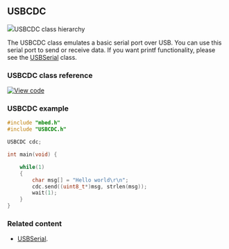 ## USBCDC

<span class="images">![](https://os.mbed.com/docs/v5.9/feature-hal-spec-usb-device-doxy/class_u_s_b_c_d_c.png)<span>USBCDC class hierarchy</span></span>

The USBCDC class emulates a basic serial port over USB. You can use this serial port to send or receive data. If you want printf functionality, please see the [USBSerial](USBSerial.html) class.

### USBCDC class reference

[![View code](https://www.mbed.com/embed/?type=library)](https://os.mbed.com/docs/v5.8/feature-hal-spec-usb-device-doxy/class_u_s_b_serial.html)

### USBCDC example

```C++
#include "mbed.h"
#include "USBCDC.h"

USBCDC cdc;

int main(void) {

    while(1)
    {
        char msg[] = "Hello world\r\n";
        cdc.send((uint8_t*)msg, strlen(msg));
        wait(1);
    }
}
```

### Related content

- [USBSerial](USBSerial.md).
